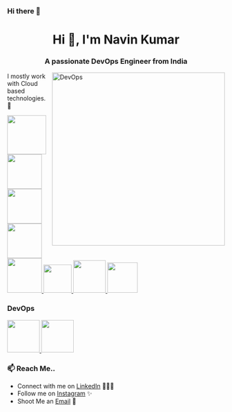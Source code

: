 ### Hi there 👋

<!--
**navin-kumar10/navin-kumar10** is a ✨ _special_ ✨ repository because its `README.md` (this file) appears on your GitHub profile.
-->
<h1 align="center">Hi 👋, I'm Navin Kumar</h1>
<h3 align="center">A passionate DevOps Engineer from India</h3>
<img align="right" alt="DevOps" width="400" src="https://liveimages.algoworks.com/new-algoworks/wp-content/uploads/2022/06/16052453/img_hero_landing_roseta-min.gif">

I mostly work with Cloud based technologies. 🚀

<p float="left">
  <a href="https://python.org/" target="_blank" >
    <img src="https://media1.giphy.com/media/KAq5w47R9rmTuvWOWa/giphy.gif"  height="90" />
  </a>
  
  <a href="https://www.djangoproject.com/" target="_blank" >
    <img src="https://www.edgica.com/wp-content/files/django-logo-big.jpg"  height="80" /> 
  </a>
  
  <a href="https://angular.io/" target="_blank" >
    <img src="https://miro.medium.com/v2/resize:fit:504/0*PWV0bJNbd7ELrE53.gif"  height="80" /> 
  </a>
  
   <a href="https://spring.io/" target="_blank" >
    <img src="https://miro.medium.com/v2/resize:fit:1400/1*MmlUmaa0oRxkQXzrKghdMQ.gif"  height="80" /> 
  </a>
  
  <a href="https://www.docker.com/" target="_blank" >
    <img src="https://raw.githubusercontent.com/itsksaurabh/itsksaurabh/master/assets/docker.gif"  height="80" /> 
  </a>
  
  <a href="https://www.redhat.com/en/topics/devops/what-is-ci-cd" target="_blank" >
    <img src="https://elastio.com/wp-content/uploads/2022/07/img-agility-pipelines.gif"  height="65" />
  </a>
  
  <a href="https://kubernetes.io/" target="_blank" >
    <img src="https://miro.medium.com/v2/resize:fit:1000/1*pUfSkjNdpS7i_jE3A8OV6Q.gif"  height="75" />
  </a>
  
  <a href="https://www.w3.org/wiki/The_web_standards_model_-_HTML_CSS_and_JavaScript" target="_blank" >
    <img src="https://media.licdn.com/dms/image/C4E12AQFGLdQlPRFtlQ/article-cover_image-shrink_600_2000/0/1624644461348?e=2147483647&v=beta&t=GH_YOyKhY3ZwWhF1fOls_FG8hKaEM3qO4FnJCUvYIbw" height="70" />
  </a>
 </p>
  
### DevOps
  
 <p float="left">
  <a href="https://m.do.co/c/3bc2250b7076" target="_blank" >
    <img src="https://raw.githubusercontent.com/itsksaurabh/itsksaurabh/master/assets/do.gif"  height="75" />
  </a> 
  <a href="https://aws.amazon.com/" target="_blank" >
    <img src="https://raw.githubusercontent.com/itsksaurabh/itsksaurabh/master/assets/aws.gif"  height="75" />
  </a>
 </p>

### 📫 Reach Me..

 - Connect with me on [LinkedIn](https://www.linkedin.com/in/navin-kumar-3161a620a/) 👨🏻‍💻
 - Follow me on [Instagram](https://www.instagram.com/__shoot__the__kuruvi__/) ✨
 - Shoot Me an [Email](mailto:navinkumar@kultivateindia.com) 💌
